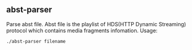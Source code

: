 ## abst-parser
Parse abst file. Abst file is the playlist of HDS(HTTP Dynamic Streaming) protocol which contains media fragments infomation.
Usage:
```
./abst-parser filename
```